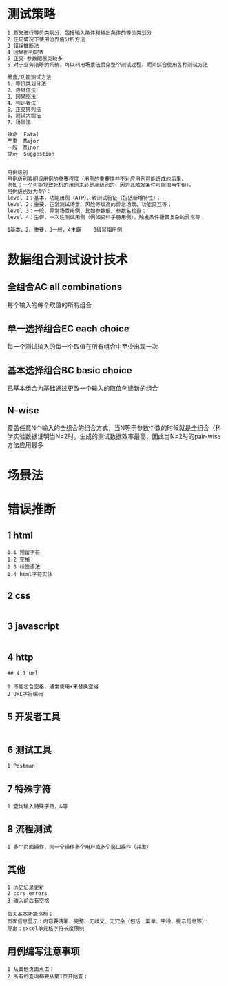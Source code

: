 # 测试策略

```restructuredtext
1 首先进行等价类划分，包括输入条件和输出条件的等价类划分
2 任何情况下使用边界值分析方法
3 错误推断法
4 因果图判定表
5 正交-参数配置类较多
6 对于业务清晰的系统，可以利用场景法贯穿整个测试过程，期间综合使用各种测试方法
```



```tex
黑盒/功能测试方法
1、等价类划分法
2、边界值法
3、因果图法
4、判定表法
5、正交排列法
6、测试大纲法
7、场景法
```



```tex
致命	Fatal
严重	Major
一般	Minor
提示	Suggestion


用例级别
用例级别表明该用例的重要程度（用例的重要性并不对应用例可能造成的后果，
例如：一个可能导致死机的用例未必是高级别的，因为其触发条件可能相当生僻）。
用例级别分为4个： 
level 1：基本，功能用例（ATP）、转测试验证（包括新增特性）；
level 2：重要，正常测试场景、风险等级高的异常场景、功能交互等；
level 3：一般，异常场景用例，比如参数值、参数名检查；
level 4：生僻，一次性测试用例（例如资料手册用例），触发条件极其复杂的异常等；

1基本，2、重要，3一般，4生僻	0级冒烟用例
```





# 数据组合测试设计技术

## 全组合AC all combinations

每个输入的每个取值的所有组合



## 单一选择组合EC each choice

每一个测试输入的每一个取值在所有组合中至少出现一次



## 基本选择组合BC basic choice

已基本组合为基础通过更改一个输入的取值创建新的组合



## N-wise

覆盖任意N个输入的全组合的组合方式，当N等于参数个数的时候就是全组合（科学实验数据证明当N=2时，生成的测试数据效率最高，因此当N=2时的pair-wise方法应用最多



# 场景法



# 错误推断



## 1 html

```
1.1 预留字符
1.2 空格
1.3 标签语法
1.4 html字符实体
```



## 2 css

```

```



## 3 javascript

```

```



## 4 http

```
## 4.1 url

1 不能包含空格，通常使用+来替换空格
2 URL字符编码
```



## 5 开发者工具

```

```



## 6 测试工具

```
1 Postman
```



## 7 特殊字符

```
1 查询输入特殊字符，&等
```



## 8 流程测试

```
1 多个页面操作，同一个操作多个用户或多个窗口操作（并发）
```



## 其他

```
1 历史记录更新
2 cors errors
3 输入前后有空格

每天基本功能巡检；
页面信息显示：内容要清晰、完整、无歧义、无冗余（包括：菜单、字段、提示信息等）；
导出：excel单元格字符长度限制

```



## 用例编写注意事项

```
1 从其他页面点击；
2 所有的查询都要从第1页开始查；
```

​

